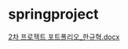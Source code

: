 # springproject
[2차 프로젝트 포트폴리오_한규혁.docx](https://github.com/hanking356/springproject/files/6438316/2._.docx)



